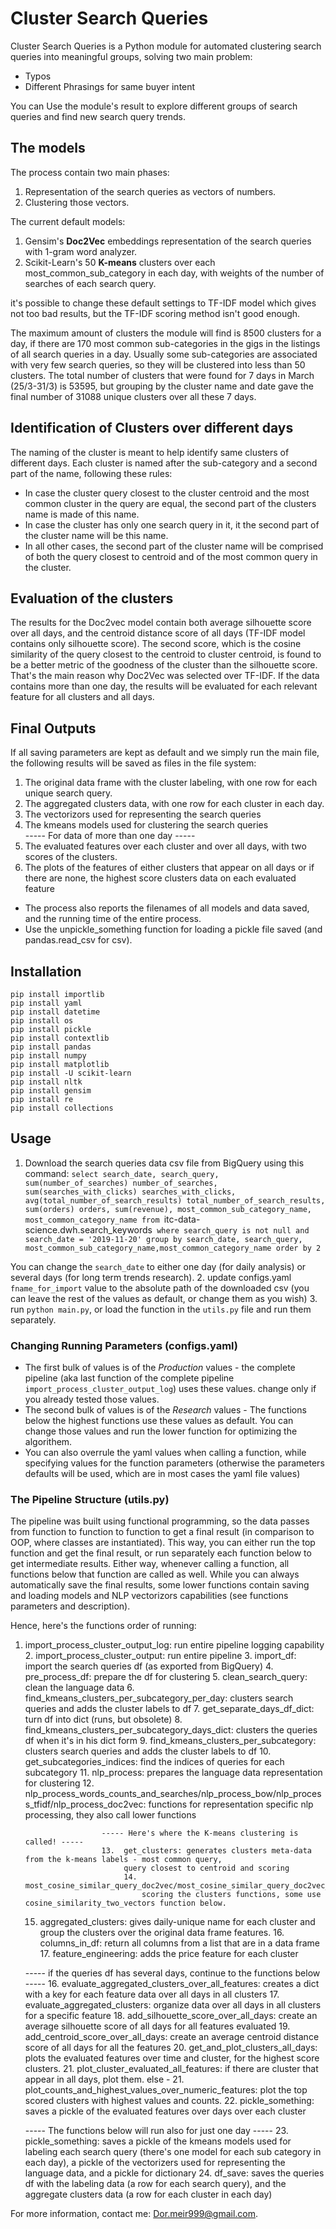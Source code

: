 # Cluster Search Queries

Cluster Search Queries is a Python module for automated clustering search queries into meaningful groups,
 solving two main problem:
* Typos
* Different Phrasings for same buyer intent

You can Use the module's result to explore different groups of search queries and find new search query trends.

## The models

The process contain two main phases:
1. Representation of the search queries as vectors of numbers.
2. Clustering those vectors.

The current default models:
1. Gensim's **Doc2Vec** embeddings representation of the search queries with 1-gram word analyzer.
2. Scikit-Learn's 50 **K-means** clusters over each most_common_sub_category in each day, 
   with weights of the number of searches of each search query.

it's possible to change these default settings to TF-IDF model which gives not too bad results,
but the TF-IDF scoring method isn't good enough.

The maximum amount of clusters the module will find is 8500 clusters for a day,
if there are 170 most common sub-categories in the gigs in the listings of all search queries in a day. 
Usually some sub-categories are associated with very few search queries, so they will be clustered into less
than 50 clusters. The total number of clusters that were found for 7 days in March (25/3-31/3) is 53595,
but grouping by the cluster name and date gave the final number of 31088 unique clusters over all these 7 days. 
 
## Identification of Clusters over different days

The naming of the cluster is meant to help identify same clusters of different days.
Each cluster is named after the sub-category and a second part of the name, following these rules:
* In case the cluster query closest to the cluster centroid and the most common cluster in the query are equal, the second 
part of the clusters name is made of this name.
* In case the cluster has only one search query in it, it the second part of the cluster name will be this name.
* In all other cases, the second part of the cluster name will be comprised of both the query closest to centroid
and of the most common query in the cluster.

## Evaluation of the clusters

The results for the Doc2vec model contain both average silhouette score over all days, and the centroid distance
score of all days (TF-IDF model contains only silhouette score). The second score, which is the cosine similarity of the
query closest to the centroid to cluster centroid, is found to be a better metric of the goodness of the cluster 
than the silhouette score. That's the main reason why Doc2Vec was selected over TF-IDF.
If the data contains more than one day, the results will be evaluated for each relevant feature for all clusters and
all days.  

## Final Outputs

If all saving parameters are kept as default and we simply run the main file,
the following results will be saved as files in the file system:

1. The original data frame with the cluster labeling, with one row for each unique search query.
2. The aggregated clusters data, with one row for each cluster in each day.
3. The vectorizors used for representing the search queries
4. The kmeans models used for clustering the search queries<br> 
----- For data of more than one day -----<br>
5. The evaluated features over each cluster and over all days, with two scores of the clusters.
6. The plots of the features of either clusters that appear on all days or if there are none,
   the highest score clusters data on each evaluated feature 

* The process also reports the filenames of all models and data saved,
and the running time of the entire process.
* Use the unpickle_something function for loading a pickle file saved (and pandas.read_csv for csv).

## Installation

`pip install importlib`<br>
`pip install yaml`<br>
`pip install datetime`<br>
`pip install os`<br>
`pip install pickle`<br>
`pip install contextlib`<br>
`pip install pandas`<br>
`pip install numpy`<br>
`pip install matplotlib`<br>
`pip install -U scikit-learn`<br>
`pip install nltk`<br>
`pip install gensim`<br>
`pip install re`<br>
`pip install collections`<br>

## Usage

1. Download the search queries data csv file from BigQuery using this command:
`select search_date, search_query,
sum(number_of_searches) number_of_searches,
sum(searches_with_clicks) searches_with_clicks,
avg(total_number_of_search_results) total_number_of_search_results,
sum(orders) orders,
sum(revenue),
most_common_sub_category_name, 
most_common_category_name
from `itc-data-science.dwh.search_keywords`
where search_query is not null
and search_date = '2019-11-20'
group by search_date, search_query, most_common_sub_category_name,most_common_category_name
order by 2`

You can change the `search_date` to either one day (for daily analysis) or several days (for long term trends research).
2. update configs.yaml `fname_for_import` value to the absolute path of the downloaded csv (you can leave the rest of 
the values as default, or change them as you wish)
3. run `python main.py`, or load the function in the `utils.py` file and run them separately. 

### Changing Running Parameters (configs.yaml)

* The first bulk of values is of the *Production* values - 
the complete pipeline (aka last function of the complete pipeline `import_process_cluster_output_log`)
uses these values. change only if you already tested those values.
* The second bulk of values is of the *Research* values -
The functions below the highest functions use these values as default.
You can change those values and run the lower function for optimizing the algorithem.
* You can also overrule the yaml values when calling a function, while specifying values
for the function parameters (otherwise the parameters defaults will be used,
which are in most cases the yaml file values)

### The Pipeline Structure (utils.py)

The pipeline was built using functional programming, so the data passes
from function to function to function to get a final result (in comparison to OOP, where classes are instantiated).
This way, you can either run the top function and get the final result,
or run separately each function below to get intermediate results. Either way, whenever calling a function,
all functions below that function are called as well. 
While you can always automatically save the final results,
some lower functions contain saving and loading models and NLP vectorizors
 capabilities (see functions parameters and description). 

Hence, here's the functions order of running:
1. import_process_cluster_output_log: run entire pipeline logging capability
    2. import_process_cluster_output: run entire pipeline
        3. import_df: import the search queries df (as exported from BigQuery)
        4. pre_process_df: prepare the df for clustering
            5. clean_search_query: clean the language data
        6. find_kmeans_clusters_per_subcategory_per_day: clusters search queries and adds the cluster labels to df
            7. get_separate_days_df_dict: turn df into dict (runs, but obsolete)
            8. find_kmeans_clusters_per_subcategory_days_dict: clusters the queries df when it's in his dict form
                9. find_kmeans_clusters_per_subcategory: clusters search queries and adds the cluster labels to df
                    10. get_subcategories_indices: find the indices of queries for each subcategory
                    11. nlp_process: prepares the language data representation for clustering
                        12.  nlp_process_words_counts_and_searches/nlp_process_bow/nlp_process_tfidf/nlp_process_doc2vec:
                             functions for representation specific nlp processing, they also call lower functions
                        
                        ----- Here's where the K-means clustering is called! -----
                        13.  get_clusters: generates clusters meta-data  from the k-means labels - most common query, 
                             query closest to centroid and scoring
                             14. most_cosine_similar_query_doc2vec/most_cosine_similar_query_doc2vec_rank/most_cosine_similar_vector:
                                 scoring the clusters functions, some use cosine_similarity_two_vectors function below.
    15. aggregated_clusters: gives daily-unique name for each cluster and group the clusters
        over the original data frame features.
        16. columns_in_df: return all columns from a list that are in a data frame
        17. feature_engineering: adds the price feature for each cluster
    
    ----- if the queries df has several days, continue to the functions below -----
    16. evaluate_aggregated_clusters_over_all_features: creates a dict with a key for each feature data over all days in all clusters
        17. evaluate_aggregated_clusters: organize data over all days in all clusters for a specific feature
    18. add_silhouette_score_over_all_days: create an average silhouette score of all days for all features evaluated
    19. add_centroid_score_over_all_days: create an average centroid distance score of all days for all the features
    20. get_and_plot_clusters_all_days: plots the evaluated features over time and cluster, 
        for the highest score clusters.
        21. plot_cluster_evaluated_all_features: if there are cluster that appear in all days, plot them. else - 
        21. plot_counts_and_highest_values_over_numeric_features: plot the top scored clusters with highest values and
            counts.
    22. pickle_something: saves a pickle of the evaluated features over days over each cluster 
    
    ----- The functions below will run also for just one day -----
    23. pickle_something: saves a pickle of the kmeans models used  for labeling each search query (there's one model 
        for each sub category in each day), a pickle of the vectorizers used for representing the language data, and a
        pickle for dictionary 
    24. df_save: saves the queries df with the labeling data (a row for each search query),
        and the aggregate clusters data (a row for each cluster in each day) 
     
     
For more information, contact me: Dor.meir999@gmail.com.
